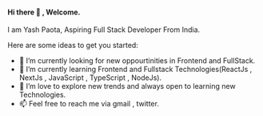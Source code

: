 #### Hi there 👋 , Welcome.
I am Yash Paota, Aspiring Full Stack Developer From India.


Here are some ideas to get you started:

- 🔭 I’m currently looking for new oppourtinities in Frontend and FullStack.
- 🌱 I’m currently learning Frontend and Fullstack Technologies(ReactJs , NextJs , JavaScript , TypeScript , NodeJs).
- 🤔 I’m love to explore new trends and always open to learning new Technologies. 
- 📫 Feel free to reach me via gmail , twitter.
